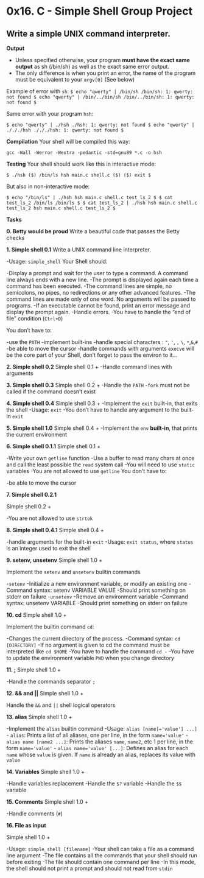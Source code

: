 # 0x16. C - Simple Shell Group Project
## Write a simple UNIX command interpreter.
**Output**
 - Unless specified otherwise, your program **must have the exact same output** as sh (/bin/sh) as well as the exact same error output.
 - The only difference is when you print an error, the name of the program must be equivalent to your `argv[0]` (See below)

Example of error with `sh`:
`$ echo "qwerty" | /bin/sh
/bin/sh: 1: qwerty: not found
$ echo "qwerty" | /bin/../bin/sh
/bin/../bin/sh: 1: qwerty: not found
$`

Same error with your program `hsh`:

`$ echo "qwerty" | ./hsh
./hsh: 1: qwerty: not found
$ echo "qwerty" | ./././hsh
./././hsh: 1: qwerty: not found
$`

**Compilation**
Your shell will be compiled this way:

`gcc -Wall -Werror -Wextra -pedantic -std=gnu89 *.c -o hsh`

**Testing**
Your shell should work like this in interactive mode:

`$ ./hsh
($) /bin/ls
hsh main.c shell.c
($)
($) exit
$`

But also in non-interactive mode:

`$ echo "/bin/ls" | ./hsh
hsh main.c shell.c test_ls_2
$
$ cat test_ls_2
/bin/ls
/bin/ls
$
$ cat test_ls_2 | ./hsh
hsh main.c shell.c test_ls_2
hsh main.c shell.c test_ls_2
$`

**Tasks**

**0. Betty would be proud**
Write a beautiful code that passes the Betty checks

**1. Simple shell 0.1**
Write a UNIX command line interpreter.

-Usage: `simple_shell`
Your Shell should:

-Display a prompt and wait for the user to type a command. A command line always ends with a new line.
-The prompt is displayed again each time a command has been executed.
-The command lines are simple, no semicolons, no pipes, no redirections or any other advanced features.
-The command lines are made only of one word. No arguments will be passed to programs.
-If an executable cannot be found, print an error message and display the prompt again.
-Handle errors.
-You have to handle the “end of file” condition (`Ctrl+D`)

You don’t have to:

-use the `PATH`
-implement built-ins
-handle special characters : `"`, `'`, `,` `\`, `*`,`&`,`#`
-be able to move the cursor
-handle commands with arguments
`execve` will be the core part of your Shell, don’t forget to pass the environ to it…

**2. Simple shell 0.2**
Simple shell 0.1 +
-Handle command lines with arguments

**3. Simple shell 0.3**
Simple shell 0.2 +
-Handle the `PATH`
-`fork` must not be called if the command doesn’t exist

**4. Simple shell 0.4**
Simple shell 0.3 +
-Implement the `exit` built-in, that exits the shell
-Usage: `exit`
-You don’t have to handle any argument to the built-in `exit`

**5. Simple shell 1.0**
Simple shell 0.4 +
-Implement the `env` **built-in**, that prints the current environment

**6. Simple shell 0.1.1**
Simple shell 0.1 +

-Write your own `getline` function
-Use a buffer to read many chars at once and call the least possible the `read` system call
-You will need to use `static` variables
-You are not allowed to use `getline`
You don’t have to:

-be able to move the cursor

**7. Simple shell 0.2.1**

Simple shell 0.2 +

-You are not allowed to use `strtok`

**8. Simple shell 0.4.1**
Simple shell 0.4 +

-handle arguments for the built-in `exit`
-Usage: `exit status`, where `status` is an integer used to exit the shell

**9. setenv, unsetenv**
Simple shell 1.0 +

Implement the `setenv` and `unsetenv` builtin commands

-`setenv`
 	-Initialize a new environment variable, or modify an existing one
	-Command syntax: setenv VARIABLE VALUE
	-Should print something on stderr on failure
-`unsetenv`
	-Remove an environment variable
	-Command syntax: unsetenv VARIABLE
	-Should print something on stderr on failure

**10. cd**
Simple shell 1.0 +

Implement the builtin command `cd`:

-Changes the current directory of the process.
-Command syntax: `cd [DIRECTORY]`
-If no argument is given to cd the command must be interpreted like `cd $HOME`
-You have to handle the command `cd -`
-You have to update the environment variable `PWD` when you change directory

**11. ;**
Simple shell 1.0 +

-Handle the commands separator `;`

**12. && and ||**
Simple shell 1.0 +

Handle the `&&` and `||` shell logical operators

**13. alias**
Simple shell 1.0 +

-Implement the `alias` builtin command
-Usage: `alias [name[='value'] ...]`
	- `alias`: Prints a list of all aliases, one per line, in the form `name='value'`
	- `alias name [name2 ...]`: Prints the aliases `name`, `name2`, etc 1 per line, in the form `name='value'`
	- `alias name='value' [...]`: Defines an alias for each `name` whose `value` is given. If `name` is already an alias, replaces its value with `value`

**14. Variables**
Simple shell 1.0 +

-Handle variables replacement
-Handle the `$?` variable
-Handle the `$$` variable

**15. Comments**
Simple shell 1.0 +

-Handle comments (`#`)


**16. File as input**

Simple shell 1.0 +

-Usage: `simple_shell [filename]`
-Your shell can take a file as a command line argument
-The file contains all the commands that your shell should run before exiting
-The file should contain one command per line
-In this mode, the shell should not print a prompt and should not read from `stdin`




























































































































